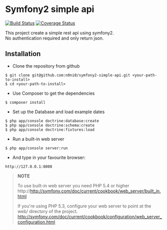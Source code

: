 Symfony2 simple api  
===

[![Build Status](https://travis-ci.org/n0ni0/symfony2-simple-api.svg?branch=master)](https://travis-ci.org/n0ni0/symfony2-simple-api) 
[![Coverage Status](https://coveralls.io/repos/github/n0ni0/symfony2-simple-api/badge.svg?branch=master)](https://coveralls.io/github/n0ni0/symfony2-simple-api?branch=master)


This project create a simple rest api using symfony2.  
No authentication required and only return json.  

**Installation**
-----------------

- Clone the repository from github

```
$ git clone git@github.com:n0ni0/symfony2-simple-api.git <your-path-to-install>
$ cd <your-path-to-install>
```

- Use Composer to get the dependencies

```
$ composer install
```

-  Set up the Database and load example dates

```
$ php app/console doctrine:database:create
$ php app/console doctrine:schema:create
$ php app/console doctrine:fixtures:load
```

- Run a built-in web server

```
$ php app/console server:run
```

- And type in your favourite browser:

```
http://127.0.0.1:8000
```

> **NOTE**
>
> To use built-in web server you need PHP 5.4 or higher
> http://http://symfony.com/doc/current/cookbook/web_server/built_in.html
>
> If you're using PHP 5.3, configure your web server to point at the web/ directory of the project.
> http://symfony.com/doc/current/cookbook/configuration/web_server_configuration.html
>